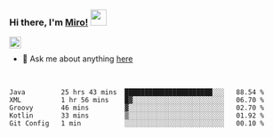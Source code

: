 ### Hi there, I'm [Miro!](https://castariva18.github.io/)  <img src="https://github.com/TheDudeThatCode/TheDudeThatCode/blob/master/Assets/Hi.gif" width="29px">

<a href="https://discord.gg/bhPzjwR">
  <img align="left" alt="Clown Discord" width="21px" src="https://cdn4.iconfinder.com/data/icons/logos-and-brands/512/91_Discord_logo_logos-512.png" />
</a>

<br />

- 💬 Ask me about anything [here](https://github.com/castariva18/castariva18/issues)

<br />

<!--START_SECTION:waka-->
```text
Java         25 hrs 43 mins  ██████████████████████░░░   88.54 % 
XML          1 hr 56 mins    █▓░░░░░░░░░░░░░░░░░░░░░░░   06.70 % 
Groovy       46 mins         ▓░░░░░░░░░░░░░░░░░░░░░░░░   02.70 % 
Kotlin       33 mins         ▒░░░░░░░░░░░░░░░░░░░░░░░░   01.92 % 
Git Config   1 min           ░░░░░░░░░░░░░░░░░░░░░░░░░   00.10 % 
```
<!--END_SECTION:waka-->
